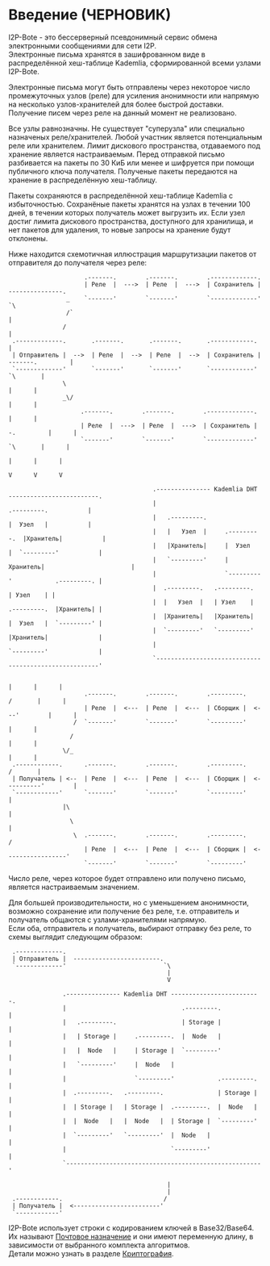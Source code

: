 # Введение (ЧЕРНОВИК)

I2P-Bote - это бессерверный псевдонимный сервис обмена электронными сообщениями для сети I2P.  
Электронные письма хранятся в зашифрованном виде в распределённой хеш-таблице Kademlia, сформированной всеми узлами I2P-Bote.

Электронные письма могут быть отправлены через некоторое число промежуточных узлов (реле) для усиления анонимности или напрямую на несколько узлов-хранителей для более быстрой доставки. Получение писем через реле на данный момент не реализовано.

Все узлы равнозначны.
Не существует "суперузла" или специально назначеных реле/хранителей.
Любой участник является потенциальным реле или хранителем.
Лимит дискового пространства, отдаваемого под хранение является настраиваемым.
Перед отправкой письмо разбивается на пакеты по 30 КиБ или менее и шифруется при помощи публичного ключа получателя.
Полученые пакеты передаются на хранение в распределённую хеш-таблицу.

Пакеты сохраняются в распределённой хеш-таблице Kademlia с избыточностью.
Сохранёные пакеты хранятся на узлах в течении 100 дней, в течении которых получатель может выгрузить их. Если узел достиг лимита дискового пространства, доступного для хранилища, и нет пакетов для удаления, то новые запросы на хранение будут отклонены.   

Ниже находится схемотичная иллюстрация маршрутизации пакетов от отправителя до получателя через реле:

```
                     .-------.        .-------.        .-------------.
                     | Реле  |  --->  | Реле  |  --->  | Сохранитель |  ---------------.
                _    `-------'        `-------'        `-------------'                  `\
                /`                                                                       |
               /                                                                         |
 .-------------.       .-------.       .-------.       .------------.                    |
 | Отправитель |  -->  | Реле  |  -->  | Реле  |  -->  | Сохранитель |  -------.         |
 `-------------'       `-------'       `-------'       `------------'           `\       |
               \                                                                  |      |
               _\/                                                                |      |
                    .-------.        .-------.        .-------------.             |      |
                    | Реле  |  --->  | Реле  |  --->  | Сохранитель |  -.         |      |
                    `-------'        `-------'        `-------------'    `\       |      |
                                                                           |      |      |
                                                                           V      V      V

                                        .--------------- Kademlia DHT -------------------------.
                                        |                                .---------.           |
                                        |   .---------.                  |  Узел   |           |
                                        |   |   Узел  |     .---------.  |Хранитель|           |
                                        |   |Хранитель|     |  Узел   |  `---------'           |
                                        |   `---------'     |Хранитель|                        |
                                        |                   `---------'            .---------. |
                                        |  .---------.   .---------.               | Узел    | |
                                        |  |   Узел  |   | Узел    |  .---------.  |Хранитель| |
                                        |  |Хранитель|   |Хранитель|  |  Узел   |  `---------' |
                                        |  `---------'   `---------'  |Хранитель|              |
                                        |                             `---------'              |
                                        `------------------------------------------------------'

                                                                          |      |      |
                     .-------.        .-------.        .---------.       /       |      |
                     | Реле  |  <---  | Реле  |  <---  | Сборщик |  <---'        |      |
                  /  `-------'        `-------'        `---------'               |      |
                 /                                                               |      |
               \/_                                                               |      |
 .------------.      .-------.        .-------.        .---------.              /       |
 | Получатель | <--  | Реле  |  <---  | Реле  |  <---  | Сборщик |  <----------'        |
 `------------'      `-------'        `-------'        `---------'                      |
               |\                                                                       |
                 \                                                                      |
                  \  .-------.        .-------.        .---------.                     /
                     | Реле  |  <---  | Реле  |  <---  | Сборщик |  <-----------------'
                     `-------'        `-------'        `---------'
```

Число реле, через которое будет отправлено или получено письмо, является настраиваемым значением.

Для большей производительности, но с уменьшением анонимности, возможно сохранение или получение без реле, т.е. отправитель и получатель общаются с узлами-хранителями напрямую.  
Если оба, отправитель и получатель, выбирают отправку без реле, то схемы выглядит следующим образом:

```
 .-------------.
 | Отправитель |  ------------------------.
 `-------------'                           `\
                                            |
                                            V

               .--------------- Kademlia DHT -------------------------.
               |                                .---------.           |
               |   .---------.                  | Storage |           |
               |   | Storage |     .---------.  |  Node   |           |
               |   |  Node   |     | Storage |  `---------'           |
               |   `---------'     |  Node   |                        |
               |                   `---------'            .---------. |
               |  .---------.   .---------.               | Storage | |
               |  | Storage |   | Storage |  .---------.  |  Node   | |
               |  |  Node   |   |  Node   |  | Storage |  `---------' |
               |  `---------'   `---------'  |  Node   |              |
               |                             `---------'              |
               `------------------------------------------------------'

                                            |
                                            |
 .------------.                            /
 | Получатель |  <------------------------'
 `------------'
```

I2P-Bote использует строки с кодированием ключей в Base32/Base64. Их называют [Почтовое назначение](terms.md#почтовое-назначение) и они имеют переменную длину, в зависимости от выбранного комплекта алгоритмов.  
Детали можно узнать в разделе [Криптография](cryptography.md).
